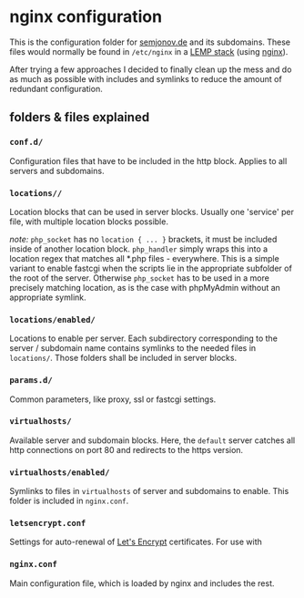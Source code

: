 # nginx configuration

This is the configuration folder for [semjonov.de](https://www.semjonov.de/) and its subdomains. These files would normally be found in `/etc/nginx` in a [LEMP stack](https://lemp.io/) (using [nginx](https://www.nginx.com/resources/wiki/start/topics/examples/full/)).

After trying a few approaches I decided to finally clean up the mess and do as much as possible with includes and symlinks to reduce the amount of redundant configuration.

## folders & files explained

### `conf.d/`
Configuration files that have to be included in the http block. Applies to all servers and subdomains.


### `locations//`
Location blocks that can be used in server blocks. Usually one 'service' per file, with multiple location blocks possible.

_note:_ `php_socket` has no `location { ... }` brackets, it must be included inside of another location block. `php_handler` simply wraps this into a location regex that matches all *.php files - everywhere. This is a simple variant to enable fastcgi when the scripts lie in the appropriate subfolder of the root of the server. Otherwise `php_socket` has to be used in a more precisely matching location, as is the case with phpMyAdmin without an appropriate symlink.

### `locations/enabled/`

Locations to enable per server. Each subdirectory corresponding to the server / subdomain name contains symlinks to the needed files in `locations/`. Those folders shall be included in server blocks.

### `params.d/`
Common parameters, like proxy, ssl or fastcgi settings.

### `virtualhosts/`
Available server and subdomain blocks.
Here, the `default` server catches all http connections on port 80 and redirects to the https version.

### `virtualhosts/enabled/`
Symlinks to files in `virtualhosts` of server and subdomains to enable. This folder is included in `nginx.conf`.

### `letsencrypt.conf`
Settings for auto-renewal of [Let's Encrypt](https://letsencrypt.org/) certificates. For use with 

### `nginx.conf`
Main configuration file, which is loaded by nginx and includes the rest.